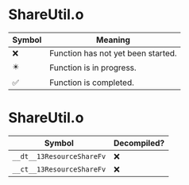 # ShareUtil.o
| Symbol | Meaning 
| ------------- | ------------- 
| :x: | Function has not yet been started. 
| :eight_pointed_black_star: | Function is in progress. 
| :white_check_mark: | Function is completed. 


# ShareUtil.o
| Symbol | Decompiled? |
| ------------- | ------------- |
| `__dt__13ResourceShareFv` | :x: |
| `__ct__13ResourceShareFv` | :x: |
